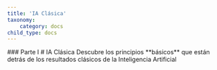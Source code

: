 ```yaml
---
title: 'IA Clásica'
taxonomy:
    category: docs
child_type: docs
---
```


<p>### Parte I # IA Cl&aacute;sica Descubre los principios **b&aacute;sicos** que est&aacute;n detr&aacute;s de los resultados cl&aacute;sicos de la Inteligencia Artificial</p>